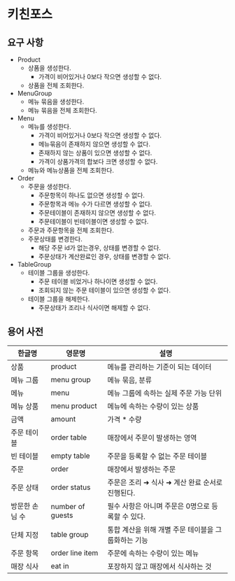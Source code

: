 # 키친포스

## 요구 사항
- Product
  - 상품을 생성한다.
    - 가격이 비어있거나 0보다 작으면 생성할 수 없다.
  - 상품을 전체 조회한다.
- MenuGroup
  - 메뉴 묶음을 생성한다.
  - 메뉴 묶음을 전체 조회한다.
- Menu
  - 메뉴를 생성한다.
    - 가격이 비어있거나 0보다 작으면 생성할 수 없다.
    - 메뉴묶음이 존재하지 않으면 생성할 수 없다.
    - 존재하지 않는 상품이 있으면 생성할 수 없다.
    - 가격이 상품가격의 합보다 크면 생성할 수 없다.
  - 메뉴와 메뉴상품을 전체 조회한다.
- Order
  - 주문을 생성한다.
    - 주문항목이 하나도 없으면 생성할 수 없다.
    - 주문항목과 메뉴 수가 다르면 생성할 수 없다.
    - 주문테이블이 존재하지 않으면 생성할 수 없다.
    - 주문테이블이 빈테이블이면 생성할 수 없다.
  - 주문과 주문항목을 전체 조회한다.
  - 주문상태를 변경한다.
    - 해당 주문 id가 없는경우, 상태를 변경할 수 없다.
    - 주문상태가 계산완료인 경우, 상태를 변경할 수 없다.
- TableGroup
  - 테이블 그룹을 생성한다.
    - 주문 테이블 비었거나 하나이면 생성할 수 없다.
    - 조회되지 않는 주문 테이블이 있으면 생성할 수 없다.
  - 테이블 그룹을 해제한다.
    - 주문상태가 조리나 식사이면 해제할 수 없다.
  


## 용어 사전

| 한글명 | 영문명 | 설명 |
| --- | --- | --- |
| 상품 | product | 메뉴를 관리하는 기준이 되는 데이터 |
| 메뉴 그룹 | menu group | 메뉴 묶음, 분류 |
| 메뉴 | menu | 메뉴 그룹에 속하는 실제 주문 가능 단위 |
| 메뉴 상품 | menu product | 메뉴에 속하는 수량이 있는 상품 |
| 금액 | amount | 가격 * 수량 |
| 주문 테이블 | order table | 매장에서 주문이 발생하는 영역 |
| 빈 테이블 | empty table | 주문을 등록할 수 없는 주문 테이블 |
| 주문 | order | 매장에서 발생하는 주문 |
| 주문 상태 | order status | 주문은 조리 ➜ 식사 ➜ 계산 완료 순서로 진행된다. |
| 방문한 손님 수 | number of guests | 필수 사항은 아니며 주문은 0명으로 등록할 수 있다. |
| 단체 지정 | table group | 통합 계산을 위해 개별 주문 테이블을 그룹화하는 기능 |
| 주문 항목 | order line item | 주문에 속하는 수량이 있는 메뉴 |
| 매장 식사 | eat in | 포장하지 않고 매장에서 식사하는 것 |
